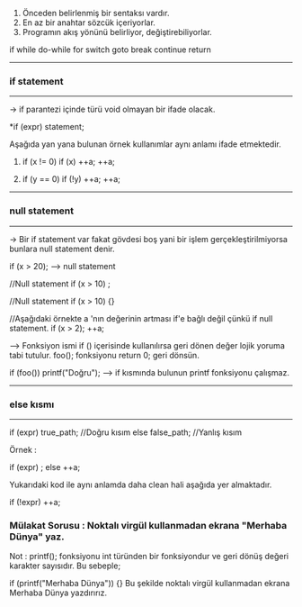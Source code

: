 1) Önceden belirlenmiş bir sentaksı vardır.
2) En az bir anahtar sözcük içeriyorlar.
3) Programın akış yönünü belirliyor, değiştirebiliyorlar.

if
while
do-while
for
switch
goto
break
continue 
return

------------------
### if statement
------------------
-> if parantezi içinde türü void olmayan bir ifade olacak.

*if (expr)
   statement;

Aşağıda yan yana bulunan örnek kullanımlar aynı anlamı ifade etmektedir.

1) if (x != 0)        if (x)
     ++a;               ++a;

2) if (y == 0)        if (!y)
     ++a;               ++a;

--------------------
### null statement
--------------------
-> Bir if statement var fakat gövdesi boş yani bir işlem gerçekleştirilmiyorsa bunlara null statement denir.

if (x > 20);  --> null statement

//Null statement
if (x > 10)
  ; 

//Null statement
if (x > 10)
{}

//Aşağıdaki örnekte a 'nın değerinin artması if'e bağlı değil çünkü if null statement.
if (x > 2);
  ++a;

--> Fonksiyon ismi if () içerisinde kullanılırsa geri dönen değer lojik yoruma tabi tutulur.
foo(); fonksiyonu return 0; geri dönsün.

if (foo())
  printf("Doğru");
--> if kısmında bulunun printf fonksiyonu çalışmaz.

----------------
### else kısmı
----------------
if (expr)
  true_path;  //Doğru kısım
else
  false_path;  //Yanlış kısım

Örnek : 

if (expr)
  ;
else
  ++a;

Yukarıdaki kod ile aynı anlamda daha clean hali aşağıda yer almaktadır.

if (!expr)
  ++a;

### Mülakat Sorusu : Noktalı virgül kullanmadan ekrana "Merhaba Dünya" yaz.
Not : printf(); fonksiyonu int türünden bir fonksiyondur ve geri dönüş değeri karakter sayısıdır. Bu sebeple;

if (printf("Merhaba Dünya"))
  {}
Bu şekilde noktalı virgül kullanmadan ekrana Merhaba Dünya yazdırırız.






